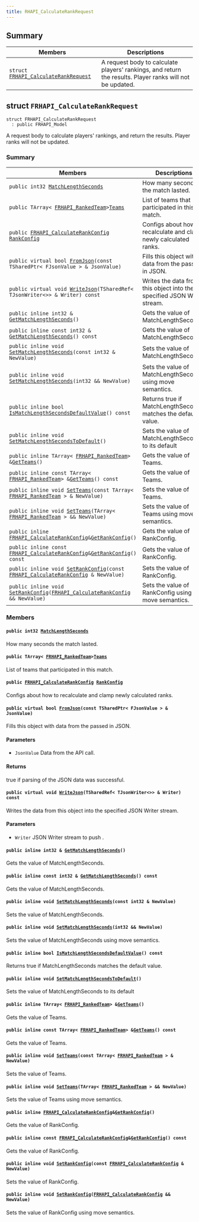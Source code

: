 ```yaml
---
title: RHAPI_CalculateRankRequest
---
```


## Summary

 Members                        | Descriptions                                
--------------------------------|---------------------------------------------
`struct `[`FRHAPI_CalculateRankRequest`](#structFRHAPI__CalculateRankRequest) | A request body to calculate players&#39; rankings, and return the results. Player ranks will not be updated.

## struct `FRHAPI_CalculateRankRequest` <a id="structFRHAPI__CalculateRankRequest"></a>

```
struct FRHAPI_CalculateRankRequest
  : public FRHAPI_Model
```

A request body to calculate players&#39; rankings, and return the results. Player ranks will not be updated.

### Summary

 Members                        | Descriptions                                
--------------------------------|---------------------------------------------
`public int32 `[`MatchLengthSeconds`](#structFRHAPI__CalculateRankRequest_1abdc15b22039fabcfbbe19eb71f42aabc) | How many seconds the match lasted.
`public TArray< `[`FRHAPI_RankedTeam`](RHAPI_RankedTeam.md#structFRHAPI__RankedTeam)` > `[`Teams`](#structFRHAPI__CalculateRankRequest_1a36cb9d13dcff36596acf302d354df057) | List of teams that participated in this match.
`public `[`FRHAPI_CalculateRankConfig`](RHAPI_CalculateRankConfig.md#structFRHAPI__CalculateRankConfig)` `[`RankConfig`](#structFRHAPI__CalculateRankRequest_1abdacac8e5f9da41c4ba102fcde2a458f) | Configs about how to recalculate and clamp newly calculated ranks.
`public virtual bool `[`FromJson`](#structFRHAPI__CalculateRankRequest_1a7b5c79755dc40620b1edaa921339462c)`(const TSharedPtr< FJsonValue > & JsonValue)` | Fills this object with data from the passed in JSON.
`public virtual void `[`WriteJson`](#structFRHAPI__CalculateRankRequest_1a39f4279e6c25b138e368bce1bc51eb44)`(TSharedRef< TJsonWriter<>> & Writer) const` | Writes the data from this object into the specified JSON Writer stream.
`public inline int32 & `[`GetMatchLengthSeconds`](#structFRHAPI__CalculateRankRequest_1a893175b3d81dbde856db066d308ef801)`()` | Gets the value of MatchLengthSeconds.
`public inline const int32 & `[`GetMatchLengthSeconds`](#structFRHAPI__CalculateRankRequest_1a45272a3078d5813c8f024e80e68384c3)`() const` | Gets the value of MatchLengthSeconds.
`public inline void `[`SetMatchLengthSeconds`](#structFRHAPI__CalculateRankRequest_1a2fadfce6e422d71f37b766603ffe10ab)`(const int32 & NewValue)` | Sets the value of MatchLengthSeconds.
`public inline void `[`SetMatchLengthSeconds`](#structFRHAPI__CalculateRankRequest_1a59157bf6fe32cef3e43df7344139d15b)`(int32 && NewValue)` | Sets the value of MatchLengthSeconds using move semantics.
`public inline bool `[`IsMatchLengthSecondsDefaultValue`](#structFRHAPI__CalculateRankRequest_1a5e1d277b23b382cb124ffe95d16109cd)`() const` | Returns true if MatchLengthSeconds matches the default value.
`public inline void `[`SetMatchLengthSecondsToDefault`](#structFRHAPI__CalculateRankRequest_1a3eca4ae63014e56303ee7c3202e5b1ec)`()` | Sets the value of MatchLengthSeconds to its default
`public inline TArray< `[`FRHAPI_RankedTeam`](RHAPI_RankedTeam.md#structFRHAPI__RankedTeam)` > & `[`GetTeams`](#structFRHAPI__CalculateRankRequest_1a049d69e27de8177ea4776636a1c84ca8)`()` | Gets the value of Teams.
`public inline const TArray< `[`FRHAPI_RankedTeam`](RHAPI_RankedTeam.md#structFRHAPI__RankedTeam)` > & `[`GetTeams`](#structFRHAPI__CalculateRankRequest_1a08f27bbb6fe5c9b926eb8b13eff366c3)`() const` | Gets the value of Teams.
`public inline void `[`SetTeams`](#structFRHAPI__CalculateRankRequest_1a75cc8da345194a40404a2eeba1bcb9a9)`(const TArray< `[`FRHAPI_RankedTeam`](RHAPI_RankedTeam.md#structFRHAPI__RankedTeam)` > & NewValue)` | Sets the value of Teams.
`public inline void `[`SetTeams`](#structFRHAPI__CalculateRankRequest_1ab02e568131b970e9a903c73827c08367)`(TArray< `[`FRHAPI_RankedTeam`](RHAPI_RankedTeam.md#structFRHAPI__RankedTeam)` > && NewValue)` | Sets the value of Teams using move semantics.
`public inline `[`FRHAPI_CalculateRankConfig`](RHAPI_CalculateRankConfig.md#structFRHAPI__CalculateRankConfig)` & `[`GetRankConfig`](#structFRHAPI__CalculateRankRequest_1a06847f0cbc5337ecc4ffe02afccbd3e8)`()` | Gets the value of RankConfig.
`public inline const `[`FRHAPI_CalculateRankConfig`](RHAPI_CalculateRankConfig.md#structFRHAPI__CalculateRankConfig)` & `[`GetRankConfig`](#structFRHAPI__CalculateRankRequest_1a696552bf251024ddf2e65dd213fe70a3)`() const` | Gets the value of RankConfig.
`public inline void `[`SetRankConfig`](#structFRHAPI__CalculateRankRequest_1a4685b3f2a9b125414e3639ecddf97b0d)`(const `[`FRHAPI_CalculateRankConfig`](RHAPI_CalculateRankConfig.md#structFRHAPI__CalculateRankConfig)` & NewValue)` | Sets the value of RankConfig.
`public inline void `[`SetRankConfig`](#structFRHAPI__CalculateRankRequest_1a6e6ff193b6e5007f232c30704b477fb9)`(`[`FRHAPI_CalculateRankConfig`](RHAPI_CalculateRankConfig.md#structFRHAPI__CalculateRankConfig)` && NewValue)` | Sets the value of RankConfig using move semantics.

### Members

#### `public int32 `[`MatchLengthSeconds`](#structFRHAPI__CalculateRankRequest_1abdc15b22039fabcfbbe19eb71f42aabc) <a id="structFRHAPI__CalculateRankRequest_1abdc15b22039fabcfbbe19eb71f42aabc"></a>

How many seconds the match lasted.

#### `public TArray< `[`FRHAPI_RankedTeam`](RHAPI_RankedTeam.md#structFRHAPI__RankedTeam)` > `[`Teams`](#structFRHAPI__CalculateRankRequest_1a36cb9d13dcff36596acf302d354df057) <a id="structFRHAPI__CalculateRankRequest_1a36cb9d13dcff36596acf302d354df057"></a>

List of teams that participated in this match.

#### `public `[`FRHAPI_CalculateRankConfig`](RHAPI_CalculateRankConfig.md#structFRHAPI__CalculateRankConfig)` `[`RankConfig`](#structFRHAPI__CalculateRankRequest_1abdacac8e5f9da41c4ba102fcde2a458f) <a id="structFRHAPI__CalculateRankRequest_1abdacac8e5f9da41c4ba102fcde2a458f"></a>

Configs about how to recalculate and clamp newly calculated ranks.

#### `public virtual bool `[`FromJson`](#structFRHAPI__CalculateRankRequest_1a7b5c79755dc40620b1edaa921339462c)`(const TSharedPtr< FJsonValue > & JsonValue)` <a id="structFRHAPI__CalculateRankRequest_1a7b5c79755dc40620b1edaa921339462c"></a>

Fills this object with data from the passed in JSON.

#### Parameters
* `JsonValue` Data from the API call.

#### Returns
true if parsing of the JSON data was successful.

#### `public virtual void `[`WriteJson`](#structFRHAPI__CalculateRankRequest_1a39f4279e6c25b138e368bce1bc51eb44)`(TSharedRef< TJsonWriter<>> & Writer) const` <a id="structFRHAPI__CalculateRankRequest_1a39f4279e6c25b138e368bce1bc51eb44"></a>

Writes the data from this object into the specified JSON Writer stream.

#### Parameters
* `Writer` JSON Writer stream to push .

#### `public inline int32 & `[`GetMatchLengthSeconds`](#structFRHAPI__CalculateRankRequest_1a893175b3d81dbde856db066d308ef801)`()` <a id="structFRHAPI__CalculateRankRequest_1a893175b3d81dbde856db066d308ef801"></a>

Gets the value of MatchLengthSeconds.

#### `public inline const int32 & `[`GetMatchLengthSeconds`](#structFRHAPI__CalculateRankRequest_1a45272a3078d5813c8f024e80e68384c3)`() const` <a id="structFRHAPI__CalculateRankRequest_1a45272a3078d5813c8f024e80e68384c3"></a>

Gets the value of MatchLengthSeconds.

#### `public inline void `[`SetMatchLengthSeconds`](#structFRHAPI__CalculateRankRequest_1a2fadfce6e422d71f37b766603ffe10ab)`(const int32 & NewValue)` <a id="structFRHAPI__CalculateRankRequest_1a2fadfce6e422d71f37b766603ffe10ab"></a>

Sets the value of MatchLengthSeconds.

#### `public inline void `[`SetMatchLengthSeconds`](#structFRHAPI__CalculateRankRequest_1a59157bf6fe32cef3e43df7344139d15b)`(int32 && NewValue)` <a id="structFRHAPI__CalculateRankRequest_1a59157bf6fe32cef3e43df7344139d15b"></a>

Sets the value of MatchLengthSeconds using move semantics.

#### `public inline bool `[`IsMatchLengthSecondsDefaultValue`](#structFRHAPI__CalculateRankRequest_1a5e1d277b23b382cb124ffe95d16109cd)`() const` <a id="structFRHAPI__CalculateRankRequest_1a5e1d277b23b382cb124ffe95d16109cd"></a>

Returns true if MatchLengthSeconds matches the default value.

#### `public inline void `[`SetMatchLengthSecondsToDefault`](#structFRHAPI__CalculateRankRequest_1a3eca4ae63014e56303ee7c3202e5b1ec)`()` <a id="structFRHAPI__CalculateRankRequest_1a3eca4ae63014e56303ee7c3202e5b1ec"></a>

Sets the value of MatchLengthSeconds to its default

#### `public inline TArray< `[`FRHAPI_RankedTeam`](RHAPI_RankedTeam.md#structFRHAPI__RankedTeam)` > & `[`GetTeams`](#structFRHAPI__CalculateRankRequest_1a049d69e27de8177ea4776636a1c84ca8)`()` <a id="structFRHAPI__CalculateRankRequest_1a049d69e27de8177ea4776636a1c84ca8"></a>

Gets the value of Teams.

#### `public inline const TArray< `[`FRHAPI_RankedTeam`](RHAPI_RankedTeam.md#structFRHAPI__RankedTeam)` > & `[`GetTeams`](#structFRHAPI__CalculateRankRequest_1a08f27bbb6fe5c9b926eb8b13eff366c3)`() const` <a id="structFRHAPI__CalculateRankRequest_1a08f27bbb6fe5c9b926eb8b13eff366c3"></a>

Gets the value of Teams.

#### `public inline void `[`SetTeams`](#structFRHAPI__CalculateRankRequest_1a75cc8da345194a40404a2eeba1bcb9a9)`(const TArray< `[`FRHAPI_RankedTeam`](RHAPI_RankedTeam.md#structFRHAPI__RankedTeam)` > & NewValue)` <a id="structFRHAPI__CalculateRankRequest_1a75cc8da345194a40404a2eeba1bcb9a9"></a>

Sets the value of Teams.

#### `public inline void `[`SetTeams`](#structFRHAPI__CalculateRankRequest_1ab02e568131b970e9a903c73827c08367)`(TArray< `[`FRHAPI_RankedTeam`](RHAPI_RankedTeam.md#structFRHAPI__RankedTeam)` > && NewValue)` <a id="structFRHAPI__CalculateRankRequest_1ab02e568131b970e9a903c73827c08367"></a>

Sets the value of Teams using move semantics.

#### `public inline `[`FRHAPI_CalculateRankConfig`](RHAPI_CalculateRankConfig.md#structFRHAPI__CalculateRankConfig)` & `[`GetRankConfig`](#structFRHAPI__CalculateRankRequest_1a06847f0cbc5337ecc4ffe02afccbd3e8)`()` <a id="structFRHAPI__CalculateRankRequest_1a06847f0cbc5337ecc4ffe02afccbd3e8"></a>

Gets the value of RankConfig.

#### `public inline const `[`FRHAPI_CalculateRankConfig`](RHAPI_CalculateRankConfig.md#structFRHAPI__CalculateRankConfig)` & `[`GetRankConfig`](#structFRHAPI__CalculateRankRequest_1a696552bf251024ddf2e65dd213fe70a3)`() const` <a id="structFRHAPI__CalculateRankRequest_1a696552bf251024ddf2e65dd213fe70a3"></a>

Gets the value of RankConfig.

#### `public inline void `[`SetRankConfig`](#structFRHAPI__CalculateRankRequest_1a4685b3f2a9b125414e3639ecddf97b0d)`(const `[`FRHAPI_CalculateRankConfig`](RHAPI_CalculateRankConfig.md#structFRHAPI__CalculateRankConfig)` & NewValue)` <a id="structFRHAPI__CalculateRankRequest_1a4685b3f2a9b125414e3639ecddf97b0d"></a>

Sets the value of RankConfig.

#### `public inline void `[`SetRankConfig`](#structFRHAPI__CalculateRankRequest_1a6e6ff193b6e5007f232c30704b477fb9)`(`[`FRHAPI_CalculateRankConfig`](RHAPI_CalculateRankConfig.md#structFRHAPI__CalculateRankConfig)` && NewValue)` <a id="structFRHAPI__CalculateRankRequest_1a6e6ff193b6e5007f232c30704b477fb9"></a>

Sets the value of RankConfig using move semantics.

